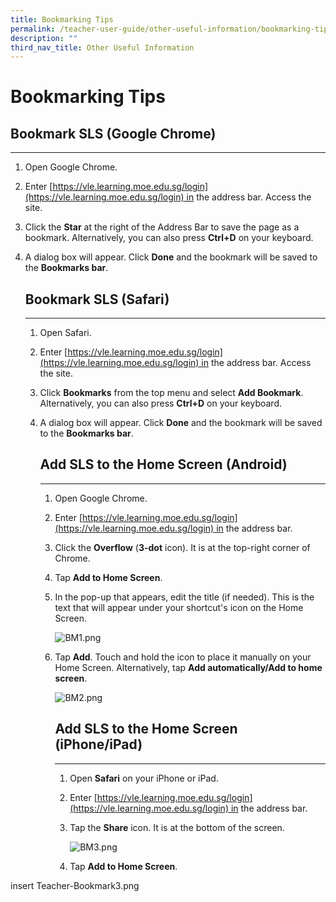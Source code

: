 ```yaml
---
title: Bookmarking Tips
permalink: /teacher-user-guide/other-useful-information/bookmarking-tips/
description: ""
third_nav_title: Other Useful Information
---
```

Bookmarking Tips
================

**Bookmark SLS (Google Chrome)**
--------------------------------

* * *

1.  Open Google Chrome.
    
2.  Enter [https://vle.learning.moe.edu.sg/login](https://vle.learning.moe.edu.sg/login) in the address bar. Access the site.
    
3.  Click the **Star** at the right of the Address Bar to save the page as a bookmark. Alternatively, you can also press **Ctrl+D** on your keyboard.
    
4.  A dialog box will appear. Click **Done** and the bookmark will be saved to the **Bookmarks bar**.
    
    **Bookmark SLS (Safari)**
    -------------------------
    
    * * *
    
    1.  Open Safari.
        
    2.  Enter [https://vle.learning.moe.edu.sg/login](https://vle.learning.moe.edu.sg/login) in the address bar. Access the site.
        
    3.  Click **Bookmarks** from the top menu and select **Add Bookmark**. Alternatively, you can also press **Ctrl+D** on your keyboard.
        
    4.  A dialog box will appear. Click **Done** and the bookmark will be saved to the **Bookmarks bar**.
        
        **Add SLS to the Home Screen (Android)**
        ----------------------------------------
        
        * * *
        
        1.  Open Google Chrome.
            
        2.  Enter [https://vle.learning.moe.edu.sg/login](https://vle.learning.moe.edu.sg/login) in the address bar.
            
        3.  Click the **Overflow** (**3-dot** icon). It is at the top-right corner of Chrome.
            
        4.  Tap **Add to Home Screen**.
            
        5.  In the pop-up that appears, edit the title (if needed). This is the text that will appear under your shortcut's icon on the Home Screen.
            
            ![BM1.png](https://s3-us-west-2.amazonaws.com/secure.notion-static.com/39975f88-7b49-4fb5-9985-2442d6700fae/BM1.png)
            
        6.  Tap **Add**. Touch and hold the icon to place it manually on your Home Screen. Alternatively, tap **Add automatically/Add to home screen**.
            
            ![BM2.png](https://s3-us-west-2.amazonaws.com/secure.notion-static.com/351b5ab9-61ca-45bb-a751-7c9429ed449a/BM2.png)
            
            **Add SLS to the Home Screen (iPhone/iPad)**
            --------------------------------------------
            
            * * *
            
            1.  Open **Safari** on your iPhone or iPad.
                
            2.  Enter [https://vle.learning.moe.edu.sg/login](https://vle.learning.moe.edu.sg/login) in the address bar.
                
            3.  Tap the **Share** icon. It is at the bottom of the screen.
                
                ![BM3.png](https://s3-us-west-2.amazonaws.com/secure.notion-static.com/9c44a600-99a3-4666-ae7a-6f3d64e63608/BM3.png)
                
            4.  Tap **Add to Home Screen**.

insert Teacher-Bookmark3.png